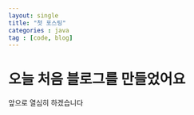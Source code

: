 ```yaml
---
layout: single
title: "첫 포스팅"
categories : java
tag : [code, blog]
---
```

# 오늘 처음 블로그를 만들었어요
앞으로 열심히 하겠습니다

